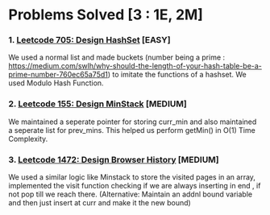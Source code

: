 # Problems Solved [3 : 1E, 2M]

### 1. [Leetcode 705: Design HashSet](https://leetcode.com/problems/design-hashset/) [EASY]

We used a normal list and made buckets (number being a prime : https://medium.com/swlh/why-should-the-length-of-your-hash-table-be-a-prime-number-760ec65a75d1) to imitate the functions of a hashset. We used Modulo Hash Function.

### 2. [Leetcode 155: Design MinStack](https://leetcode.com/problems/min-stack/) [MEDIUM]

We maintained a seperate pointer for storing curr_min and also maintained a seperate list for prev_mins. This helped us perform getMin() in O(1) Time Complexity.

### 3. [Leetcode 1472: Design Browser History](https://leetcode.com/problems/design-browser-history/) [MEDIUM]

We used a similar logic like Minstack to store the visited pages in an array, implemented the visit function checking if we are always inserting in end , if not pop till we reach there. (Alternative: Maintain an addnl bound variable and then just insert at curr and make it the new bound)

